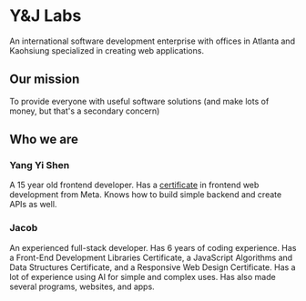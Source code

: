 # Y&J Labs

An international software development enterprise with offices in Atlanta and Kaohsiung specialized in creating web applications.

## Our mission

To provide everyone with useful software solutions (and make lots of money, but that's a secondary concern)

## Who we are

### Yang Yi Shen

A 15 year old frontend developer. Has a [certificate](https://coursera.org/verify/professional-cert/T9QDHT67RV7L) in frontend web development from Meta. Knows how to build simple backend and create APIs as well.

### Jacob

An experienced full-stack developer. Has 6 years of coding experience. Has a Front-End Development Libraries Certificate, a JavaScript Algorithms and Data Structures Certificate, and a Responsive Web Design Certificate. Has a lot of experience using AI for simple and complex uses. Has also made several programs, websites, and apps.

